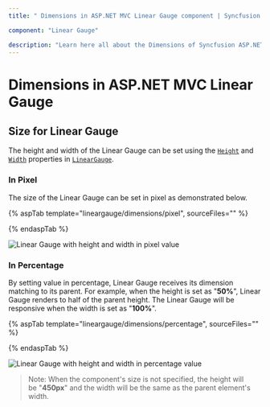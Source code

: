 ```yaml
---
title: " Dimensions in ASP.NET MVC Linear Gauge component | Syncfusion "

component: "Linear Gauge"

description: "Learn here all about the Dimensions of Syncfusion ASP.NET MVC Linear Gauge component and more."
---
```


# Dimensions in ASP.NET MVC Linear Gauge

<!-- markdownlint-disable MD036 -->

## Size for Linear Gauge

The height and width of the Linear Gauge can be set using the [`Height`](https://help.syncfusion.com/cr/aspnetmvc-js2/Syncfusion.EJ2.LinearGauge.LinearGauge.html#Syncfusion_EJ2_LinearGauge_LinearGauge_Height) and [`Width`](https://help.syncfusion.com/cr/aspnetmvc-js2/Syncfusion.EJ2.LinearGauge.LinearGauge.html#Syncfusion_EJ2_LinearGauge_LinearGauge_Width) properties in [`LinearGauge`](https://help.syncfusion.com/cr/aspnetmvc-js2/Syncfusion.EJ2.LinearGauge.LinearGauge.html).

### In Pixel

The size of the Linear Gauge can be set in pixel as demonstrated below.

{% aspTab template="lineargauge/dimensions/pixel", sourceFiles="" %}

{% endaspTab %}

![Linear Gauge with height and width in pixel value](../images/gauge-pixel.png)

### In Percentage

By setting value in percentage, Linear Gauge receives its dimension matching to its parent. For example, when the height is set as "**50%**", Linear Gauge renders to half of the parent height. The Linear Gauge will be responsive when the width is set as "**100%**".

{% aspTab template="lineargauge/dimensions/percentage", sourceFiles="" %}

{% endaspTab %}

![Linear Gauge with height and width in percentage value](../images/gauge-percentage.png)

>Note: When the component's size is not specified, the height will be "**450px**" and the width will be the same as the parent element's width.
